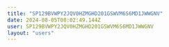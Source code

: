 ```yaml
---
title: "SP129BVWPY2JQV0HZMGHD201GSWVM6S6MD1JWWGNV"
date: 2024-08-05T08:02:49.144Z
user: SP129BVWPY2JQV0HZMGHD201GSWVM6S6MD1JWWGNV
layout: "users"
---
```

    